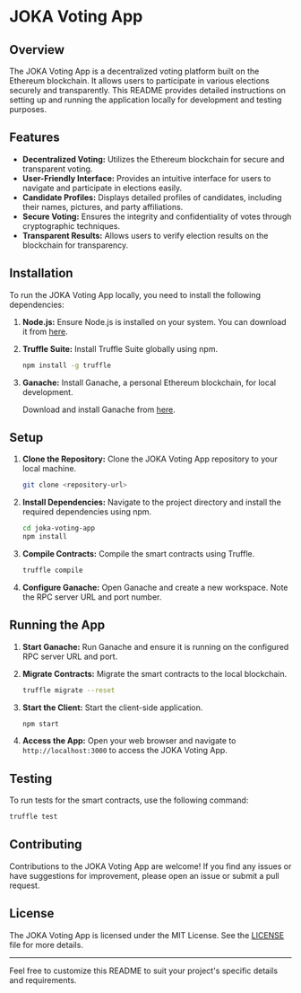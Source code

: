 
# JOKA Voting App

## Overview

The JOKA Voting App is a decentralized voting platform built on the Ethereum blockchain. It allows users to participate in various elections securely and transparently. This README provides detailed instructions on setting up and running the application locally for development and testing purposes.

## Features

- **Decentralized Voting:** Utilizes the Ethereum blockchain for secure and transparent voting.
- **User-Friendly Interface:** Provides an intuitive interface for users to navigate and participate in elections easily.
- **Candidate Profiles:** Displays detailed profiles of candidates, including their names, pictures, and party affiliations.
- **Secure Voting:** Ensures the integrity and confidentiality of votes through cryptographic techniques.
- **Transparent Results:** Allows users to verify election results on the blockchain for transparency.

## Installation

To run the JOKA Voting App locally, you need to install the following dependencies:

1. **Node.js:** Ensure Node.js is installed on your system. You can download it from [here](https://nodejs.org/).

2. **Truffle Suite:** Install Truffle Suite globally using npm.

    ```bash
    npm install -g truffle
    ```

3. **Ganache:** Install Ganache, a personal Ethereum blockchain, for local development.

    Download and install Ganache from [here](https://www.trufflesuite.com/ganache).

## Setup

1. **Clone the Repository:** Clone the JOKA Voting App repository to your local machine.

    ```bash
    git clone <repository-url>
    ```

2. **Install Dependencies:** Navigate to the project directory and install the required dependencies using npm.

    ```bash
    cd joka-voting-app
    npm install
    ```

3. **Compile Contracts:** Compile the smart contracts using Truffle.

    ```bash
    truffle compile
    ```

4. **Configure Ganache:** Open Ganache and create a new workspace. Note the RPC server URL and port number.

## Running the App

1. **Start Ganache:** Run Ganache and ensure it is running on the configured RPC server URL and port.

2. **Migrate Contracts:** Migrate the smart contracts to the local blockchain.

    ```bash
    truffle migrate --reset
    ```

3. **Start the Client:** Start the client-side application.

    ```bash
    npm start
    ```

4. **Access the App:** Open your web browser and navigate to `http://localhost:3000` to access the JOKA Voting App.

## Testing

To run tests for the smart contracts, use the following command:

```bash
truffle test
```

## Contributing

Contributions to the JOKA Voting App are welcome! If you find any issues or have suggestions for improvement, please open an issue or submit a pull request.

## License

The JOKA Voting App is licensed under the MIT License. See the [LICENSE](LICENSE) file for more details.

---

Feel free to customize this README to suit your project's specific details and requirements.
